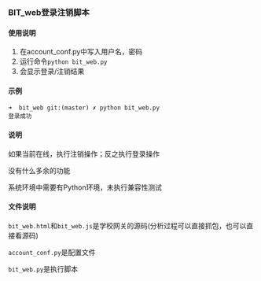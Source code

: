 ### BIT_web登录注销脚本

#### 使用说明

1. 在account_conf.py中写入用户名，密码
2. 运行命令```python bit_web.py```
3. 会显示登录/注销结果

#### 示例

```
➜  bit_web git:(master) ✗ python bit_web.py
登录成功
```

#### 说明

如果当前在线，执行注销操作；反之执行登录操作

没有什么多余的功能

系统环境中需要有Python环境，未执行兼容性测试

#### 文件说明

```bit_web.html```和```bit_web.js```是学校网关的源码(分析过程可以直接抓包，也可以直接看源码)

```account_conf.py```是配置文件

```bit_web.py```是执行脚本
